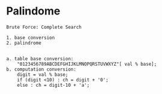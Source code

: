 # Palindome

    Brute Force: Complete Search

    1. base conversion
    2. palindrome


    a. table base conversion:
        "0123456789ABCDEFGHIJKLMNOPQRSTUVWXYZ"[ val % base];
    b. computation conversion:
        digit = val % base;
        if (digit <10) : ch = digit + '0';
        else : ch = digit-10 + 'a';

